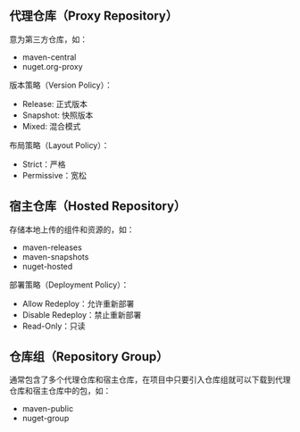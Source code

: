 ## 代理仓库（Proxy Repository）

意为第三方仓库，如：

- maven-central
- nuget.org-proxy

版本策略（Version Policy）：

- Release: 正式版本
- Snapshot: 快照版本
- Mixed: 混合模式

布局策略（Layout Policy）：

- Strict：严格
- Permissive：宽松

## 宿主仓库（Hosted Repository）

存储本地上传的组件和资源的，如：

- maven-releases
- maven-snapshots
- nuget-hosted

部署策略（Deployment Policy）：

- Allow Redeploy：允许重新部署
- Disable Redeploy：禁止重新部署
- Read-Only：只读

## 仓库组（Repository Group）

通常包含了多个代理仓库和宿主仓库，在项目中只要引入仓库组就可以下载到代理仓库和宿主仓库中的包，如：

- maven-public
- nuget-group